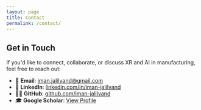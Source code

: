 ```yaml
---
layout: page
title: Contact
permalink: /contact/
---
```


## Get in Touch

If you'd like to connect, collaborate, or discuss XR and AI in manufacturing, feel free to reach out:

- 📧 **Email**: [iman.jalilvand@gmail.com](mailto:iman.jalilvand@gmail.com)  
- 🔗 **LinkedIn**: [linkedin.com/in/iman-jalilvand](https://linkedin.com/in/iman-jalilvand)  
- 🧑‍💻 **GitHub**: [github.com/iman-jalilvand](https://github.com/iman-jalilvand)  
- 🎓 **Google Scholar**: [View Profile](https://scholar.google.ca/citations?user=L5xjYLYAAAAJ)

